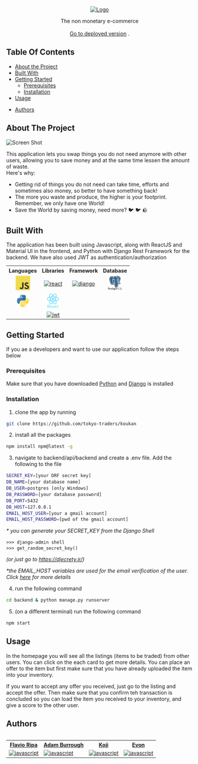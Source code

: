 <br/>
<p align="center">
  <a href="https://github.com/tokyo-traders/koukan">
    <img src="https://user-images.githubusercontent.com/67497636/217703956-9a1c7261-930a-4fd4-a536-388541d7ed85.png" alt="Logo" width="480" height="250">
  </a>

  <p align="center">
    The non monetary e-commerce
    <br/>
<!--     <br/>
    <a href="https://github.com/tokyo-traders/koukan"><strong>Explore the docs »</strong></a>
    <br/> -->
    <br/>
    <a href="https://tokyotraders.onrender.com/">Go to deployed version</a>
    .
<!--     <a href="https://github.com/ShaanCoding/ReadME-Generator/issues">Report Bug</a>
    .
    <a href="https://github.com/ShaanCoding/ReadME-Generator/issues">Request Feature</a> -->
  </p>
</p>

<!-- ![Downloads](https://img.shields.io/github/downloads/ShaanCoding/ReadME-Generator/total) ![Contributors](https://img.shields.io/github/contributors/ShaanCoding/ReadME-Generator?color=dark-green) ![Issues](https://img.shields.io/github/issues/ShaanCoding/ReadME-Generator) ![License](https://img.shields.io/github/license/ShaanCoding/ReadME-Generator)  -->

## Table Of Contents

* [About the Project](#about-the-project)
* [Built With](#built-with)
* [Getting Started](#getting-started)
  * [Prerequisites](#prerequisites)
  * [Installation](#installation)
* [Usage](#usage)
<!-- * [Roadmap](#roadmap)
* [Contributing](#contributing)
* [License](#license) -->
* [Authors](#authors)
<!-- * [Acknowledgements](#acknowledgements) -->

## About The Project

![Screen Shot](images/screenshot.png)

This application lets you swap things you do not need anymore with other users, allowing you to save money and at the same time lessen the amount of waste.
<br/>
Here's why:

* Getting rid of things you do not need can take time, efforts and sometimes also money, so better to have something back!
* The more you waste and produce, the higher is your footprint. Remember, we only have one World!
* Save the World by saving money, need more? :bird: :bird: :rock:


## Built With

The application has been built using Javascript, along with ReactJS and Material UI in the frontend, and Python with Django Rest Framework for the backend.
We have also used JWT as authentication/authorization 
</br>



<table>
  <tr>
    <th>Languages</th>
    <th>Libraries</th>
    <th>Framework</th>
    <th>Database</th>
  </tr>
  <tr>
    <td align="center">
    <a href="https://developer.mozilla.org/en-US/docs/Web/JavaScript" target="_blank" rel="noreferrer"> <img src="https://raw.githubusercontent.com/devicons/devicon/master/icons/javascript/javascript-original.svg" alt="javascript" width="40" height="40"/> </a>
    </td>
    <td align="center">
    <a href="https://https://mui.com//" target="_blank" rel="noreferrer"> 
      <img src="https://user-images.githubusercontent.com/67497636/217686777-1302937e-51e8-4d8b-8905-8796c4911b88.png" alt="react" width="40" height="40"/> </a>
    </td>
    <td align="center">
      <a href="https://www.djangoproject.com/" target="_blank" rel="noreferrer"> <img src="https://cdn.worldvectorlogo.com/logos/django.svg" alt="django" width="40" height="40"/> </a>
    </td>
    <td align="center">
      <a href="https://www.postgresql.org" target="_blank" rel="noreferrer"> <img src="https://raw.githubusercontent.com/devicons/devicon/master/icons/postgresql/postgresql-original-wordmark.svg" alt="postgresql" width="40" height="40"/> </a>
    </td>
  </tr>
  <tr>
    <td align="center">
    <a href="https://www.python.org" target="_blank" rel="noreferrer"><img src="https://raw.githubusercontent.com/devicons/devicon/master/icons/python/python-original.svg" alt="python" width="40" height="40"/> </a>
    </td>
    <td align="center">
      <a href="https://reactjs.org/" target="_blank" rel="noreferrer"> <img src="https://raw.githubusercontent.com/devicons/devicon/master/icons/react/react-original-wordmark.svg" alt="react" width="40" height="40"/> </a>
    </td>
    <td>
    </td>
    <td>
    </td>
    </tr>
    <tr>
    <td>
    </td>
    <td align="center">
    <a href="https://jwt.io/" target="_blank" rel="noreferrer"> <img src="https://user-images.githubusercontent.com/67497636/217804934-d450c024-a02d-4649-bc7d-d606788afe29.png" alt="jwt" width="70" height="40"/> </a>
    </td>
    <td>
    </td>
    <td>
    </td>
  </tr>
<table>

## Getting Started

If you ae a developers and want to use our application follow the steps below

### Prerequisites

Make sure that you have downloaded [Python](https://www.python.org/downloads/) and [Django](https://docs.djangoproject.com/en/4.1/howto/windows/) is installed


### Installation

1. clone the app by running 
  ```sh 
  git clone https://github.com/tokyo-traders/koukan
  ```
2. install all the packages
```sh
npm install npm@latest -g
```
3. navigate to backend/api/backend and create a .env file. Add the following to the file
```sh
SECRET_KEY=[your DRF secret key] 
DB_NAME=[your database name]
DB_USER=postgres [only Windows]
DB_PASSWORD=[your database password]
DB_PORT=5432
DB_HOST=127.0.0.1
EMAIL_HOST_USER=[your a gmail account]
EMAIL_HOST_PASSWORD=[pwd of the gmail account]
```
_* you can generate your SECRET_KEY from the Django Shell_
  ```
  >>> django-admin shell
  >>> get_random_secret_key()
  ```
  _(or just go to https://djecrety.ir/)_
  
  _*the EMAIL_HOST variables are used for the email verification of the user. Click [here](https://support.google.com/accounts/answer/185839#zippy=) for more details_
  
  4. run the following command
  ```sh
  cd backend & python manage.py runserver
  ```
  5. (on a different terminal) run the following command
  ```sh
  npm start 
  ```
  
## Usage

  In the homepage you will see all the listings (items to be traded) from other users. You can click on the each card to get more details. You can place an offer to the item but first make sure that you have already uploaded the item into your inventory.

  If you want to accept any offer you received, just go to the listing and accept the offer. Then make sure that you confirm teh  transaction is concluded so you can load the item you received to your inventory, and give a score to the other user.

<!-- ## Roadmap

See the [open issues](https://github.com/ShaanCoding/ReadME-Generator/issues) for a list of proposed features (and known issues).

## Contributing

Contributions are what make the open source community such an amazing place to be learn, inspire, and create. Any contributions you make are **greatly appreciated**.
* If you have suggestions for adding or removing projects, feel free to [open an issue](https://github.com/ShaanCoding/ReadME-Generator/issues/new) to discuss it, or directly create a pull request after you edit the *README.md* file with necessary changes.
* Please make sure you check your spelling and grammar.
* Create individual PR for each suggestion.
* Please also read through the [Code Of Conduct](https://github.com/ShaanCoding/ReadME-Generator/blob/main/CODE_OF_CONDUCT.md) before posting your first idea as well.

### Creating A Pull Request

1. Fork the Project
2. Create your Feature Branch (`git checkout -b feature/AmazingFeature`)
3. Commit your Changes (`git commit -m 'Add some AmazingFeature'`)
4. Push to the Branch (`git push origin feature/AmazingFeature`)
5. Open a Pull Request

## License

Distributed under the MIT License. See [LICENSE](https://github.com/ShaanCoding/ReadME-Generator/blob/main/LICENSE.md) for more information. -->

## Authors
<table>
  <tr>
  <th>
    <a href="https://github.com/rpiflv">Flavio Ripa</a>
  </th>
    <th>
      <a href="https://github.com/Coffiey"> Adam Burrough </a>
  </th>
    <th>
      <a href="https://github.com/Yamaki09"> Koji </a>
  </th>
    <th>
      <a href="https://github.com/itsevon"> Evon </a>
  </th>
  </tr>
  <tr>
  <td>
    <a href="https://github.com/rpiflv" target="_blank" rel="noreferrer">
    <img src="https://user-images.githubusercontent.com/67497636/217794799-faf83d7f-9e52-416f-8219-00e1e8cd9fcf.jpeg" alt="javascript" width="150" height="150"/> </a>

  </td>
  <td>
    <a href="https://github.com/Coffiey" target="_blank" rel="noreferrer">
    <img src="https://user-images.githubusercontent.com/67497636/217795795-7a3869b0-6373-4b43-bacf-ed5f08b046ea.jpeg" alt="javascript" width="150" height="150"/> </a>

  </td>
  <td>
    <a href="https://github.com/Yamaki09" target="_blank" rel="noreferrer">
    <img src="https://user-images.githubusercontent.com/67497636/217795891-9fbe0c8e-5223-42c2-b28f-297869f32552.png" alt="javascript" width="150" height="150"/> </a>

  </td>
  <td>
    <a href="https://github.com/itsevon" target="_blank" rel="noreferrer">
    <img src="https://user-images.githubusercontent.com/67497636/217796060-d31d577d-216b-4709-b3c6-ae8a426c191c.jpeg" alt="javascript" width="150" height="150"/> </a>

  </td>
  </tr>
  </table>
